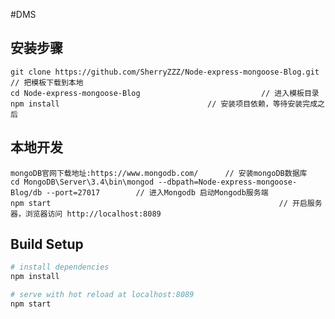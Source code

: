 #DMS


## 安装步骤 ##

	git clone https://github.com/SherryZZZ/Node-express-mongoose-Blog.git		// 把模板下载到本地
	cd Node-express-mongoose-Blog							// 进入模板目录
	npm install									// 安装项目依赖，等待安装完成之后
  
## 本地开发 ##

	mongoDB官网下载地址:https://www.mongodb.com/ 		// 安装mongoDB数据库
	cd MongoDB\Server\3.4\bin\mongod --dbpath=Node-express-mongoose-Blog/db --port=27017		// 进入Mongodb 启动Mongodb服务端
	npm start													// 开启服务器，浏览器访问 http://localhost:8089  

## Build Setup

``` bash
# install dependencies
npm install

# serve with hot reload at localhost:8089
npm start

```
